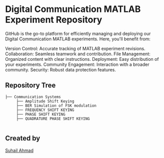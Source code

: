 # Digital Communication MATLAB Experiment Repository

GitHub is the go-to platform for efficiently managing and deploying our Digital Communication MATLAB experiments. Here, you'll benefit from:

Version Control: Accurate tracking of MATLAB experiment revisions.
Collaboration: Seamless teamwork and contribution.
File Management: Organized content with clear instructions.
Deployment: Easy distribution of your experiments.
Community Engagement: Interaction with a broader community.
Security: Robust data protection features.
## Repository Tree

```
├── Communication Systems
     ├── Amplitude Shift Keying 
     ├── BER Simulation of FSK modulation
     ├── FREQUENCY SHIFT KEYING
     ├── PHASE SHIFT KEYING
     ├── QUADRATURE PHASE SHIFT KEYING
     

```
## Created by
[Suhail Ahmad](https://github.com/RBSuhail)